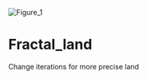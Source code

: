 ![Figure_1](https://user-images.githubusercontent.com/69148520/110615584-dcd42b80-8193-11eb-8b40-3230f62e2b34.png)
# Fractal_land
Change iterations for more precise land
